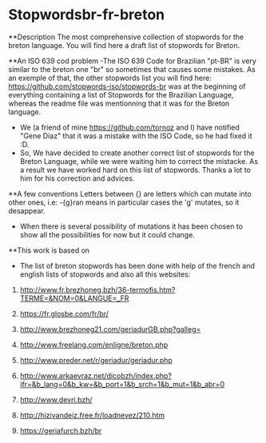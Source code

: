 # Stopwordsbr-fr-breton
**Description
The most comprehensive collection of stopwords for the breton language.
You will find here a draft list of stopwords for Breton.

**An ISO 639 cod problem
-The ISO 639 Code for Brazilian "pt-BR" is very similar to the breton one "br" so sometimes that causes some mistakes.
As an exemple of that, the other stopwords list you will find here: https://github.com/stopwords-iso/stopwords-br
was at the beginning of everything containing a list of Stopwords for the Brazilian Language, whereas the readme file was mentionning that it was for the Breton language.
- We (a friend of mine https://github.com/tornoz and I) have notified "Gene Diaz" that it was a mistake with the ISO Code, so he had fixed it :D.
- So, We have decided to create another correct list of stopwords for the Breton Language, while we were waiting him to correct the mistacke.
As a result we have worked hard on this list of stopwords.
Thanks a lot to him for his correction and advices.

**A few conventions
Letters between {} are letters which can mutate into other ones, i.e:
-{g}ran means in particular cases the 'g' mutates, so it desappear.
- When there is several possibility of mutations it has been chosen to show all the possibilities for now but it could change.

**This work is based on
- The list of breton stopwords has been done with help of the french and english lists of stopwords and also all this websites:

1. http://www.fr.brezhoneg.bzh/36-termofis.htm?TERME=&NOM=0&LANGUE=_FR

2. https://fr.glosbe.com/fr/br/

3. http://www.brezhoneg21.com/geriadurGB.php?galleg=

4. http://www.freelang.com/enligne/breton.php

5. http://www.preder.net/r/geriadur/geriadur.php

6. http://www.arkaevraz.net/dicobzh/index.php?ifr=&b_lang=0&b_kw=&b_port=1&b_srch=1&b_mut=1&b_abr=0

7. http://www.devri.bzh/

8. http://hizivandeiz.free.fr/loadnevez/210.htm

9. https://geriafurch.bzh/br
